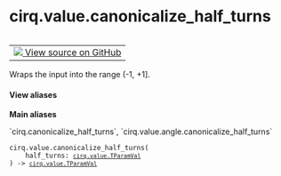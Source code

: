 <div itemscope itemtype="http://developers.google.com/ReferenceObject">
<meta itemprop="name" content="cirq.value.canonicalize_half_turns" />
<meta itemprop="path" content="Stable" />
</div>

# cirq.value.canonicalize_half_turns

<!-- Insert buttons and diff -->

<table class="tfo-notebook-buttons tfo-api" align="left">

<td>
  <a target="_blank" href="https://github.com/quantumlib/cirq/tree/master/cirq/value/angle.py">
    <img src="https://www.tensorflow.org/images/GitHub-Mark-32px.png" />
    View source on GitHub
  </a>
</td>
</table>



Wraps the input into the range (-1, +1].

<section class="expandable">
  <h4 class="showalways">View aliases</h4>
  <p>
<b>Main aliases</b>
<p>`cirq.canonicalize_half_turns`, `cirq.value.angle.canonicalize_half_turns`</p>
</p>
</section>

<pre class="devsite-click-to-copy prettyprint lang-py tfo-signature-link">
<code>cirq.value.canonicalize_half_turns(
    half_turns: <a href="../../cirq/value/TParamVal.md"><code>cirq.value.TParamVal</code></a>
) -> <a href="../../cirq/value/TParamVal.md"><code>cirq.value.TParamVal</code></a>
</code></pre>



<!-- Placeholder for "Used in" -->
